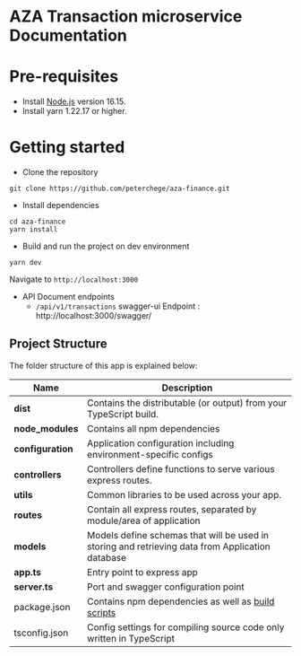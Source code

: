 # AZA Transaction microservice Documentation


# Pre-requisites
- Install [Node.js](https://nodejs.org/en/) version 16.15.
- Install yarn 1.22.17 or higher.



# Getting started
- Clone the repository
```
git clone https://github.com/peterchege/aza-finance.git
```
- Install dependencies
```
cd aza-finance
yarn install
```
- Build and run the project on dev environment
```
yarn dev
```
  Navigate to `http://localhost:3000`

- API Document endpoints
  - `/api/v1/transactions`
  swagger-ui  Endpoint : http://localhost:3000/swagger/


## Project Structure
The folder structure of this app is explained below:

| Name | Description |
| ------------------------ | --------------------------------------------------------------------------------------------- |
| **dist**                 | Contains the distributable (or output) from your TypeScript build.  |
| **node_modules**         | Contains all  npm dependencies                                                            |
| **configuration**        | Application configuration including environment-specific configs 
| **controllers**          | Controllers define functions to serve various express routes. 
| **utils**                | Common libraries to be used across your app.  
| **routes**               | Contain all express routes, separated by module/area of application                       
| **models**               | Models define schemas that will be used in storing and retrieving data from Application database  |
| **app.ts**               | Entry point to express app                                                               |
| **server.ts**            | Port and swagger configuration point                                                               |
| package.json             | Contains npm dependencies as well as [build scripts](#what-if-a-library-isnt-on-definitelytyped)   
| tsconfig.json            | Config settings for compiling source code only written in TypeScript    
